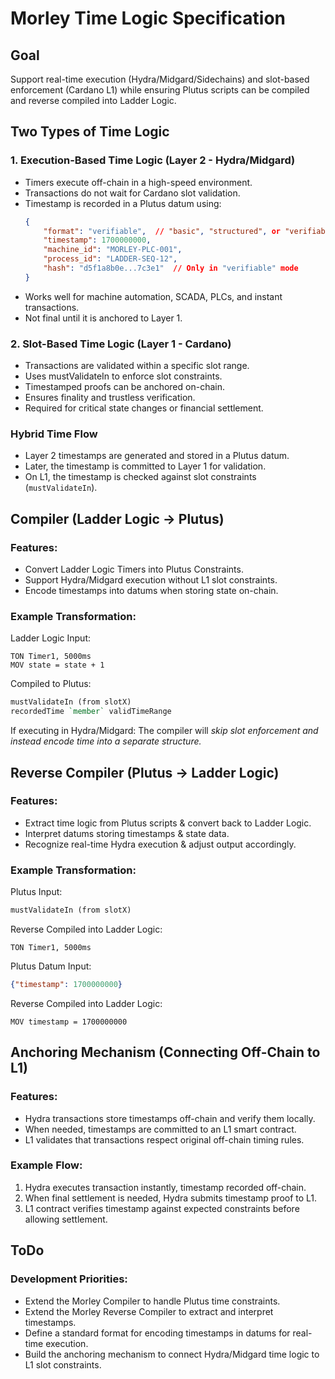 # Morley Time Logic Specification

## Goal
Support real-time execution (Hydra/Midgard/Sidechains) and slot-based enforcement (Cardano L1) while ensuring Plutus scripts can be compiled and reverse compiled into Ladder Logic.

## Two Types of Time Logic
### 1️. Execution-Based Time Logic (Layer 2 - Hydra/Midgard)
- Timers execute off-chain in a high-speed environment.
- Transactions do not wait for Cardano slot validation.
- Timestamp is recorded in a Plutus datum using:
  ```json
  {
      "format": "verifiable",  // "basic", "structured", or "verifiable"
      "timestamp": 1700000000,
      "machine_id": "MORLEY-PLC-001",
      "process_id": "LADDER-SEQ-12",
      "hash": "d5f1a8b0e...7c3e1"  // Only in "verifiable" mode
  }
  ```
- Works well for machine automation, SCADA, PLCs, and instant transactions.
- Not final until it is anchored to Layer 1.

### 2️. Slot-Based Time Logic (Layer 1 - Cardano)
- Transactions are validated within a specific slot range.
- Uses mustValidateIn to enforce slot constraints.
- Timestamped proofs can be anchored on-chain.
- Ensures finality and trustless verification.
- Required for critical state changes or financial settlement.

### **Hybrid Time Flow**
- Layer 2 timestamps are generated and stored in a Plutus datum.
- Later, the timestamp is committed to Layer 1 for validation.
- On L1, the timestamp is checked against slot constraints (`mustValidateIn`).

## Compiler (Ladder Logic → Plutus)
### Features:
- Convert Ladder Logic Timers into Plutus Constraints.
- Support Hydra/Midgard execution without L1 slot constraints.
- Encode timestamps into datums when storing state on-chain.

### Example Transformation:
Ladder Logic Input:
```
TON Timer1, 5000ms
MOV state = state + 1
```
Compiled to Plutus:
```haskell
mustValidateIn (from slotX)
recordedTime `member` validTimeRange
```
If executing in Hydra/Midgard:
The compiler will *skip slot enforcement and instead encode time into a separate structure.*

## Reverse Compiler (Plutus → Ladder Logic)
### Features:
- Extract time logic from Plutus scripts & convert back to Ladder Logic.
- Interpret datums storing timestamps & state data.
- Recognize real-time Hydra execution & adjust output accordingly.

### Example Transformation:
Plutus Input:
```haskell
mustValidateIn (from slotX)
```
Reverse Compiled into Ladder Logic:
```
TON Timer1, 5000ms
```
Plutus Datum Input:
```json
{"timestamp": 1700000000}
```
Reverse Compiled into Ladder Logic:
```
MOV timestamp = 1700000000
```

## Anchoring Mechanism (Connecting Off-Chain to L1)
### Features:
- Hydra transactions store timestamps off-chain and verify them locally.
- When needed, timestamps are committed to an L1 smart contract.
- L1 validates that transactions respect original off-chain timing rules.

### Example Flow:
1. Hydra executes transaction instantly, timestamp recorded off-chain.
2. When final settlement is needed, Hydra submits timestamp proof to L1.
3. L1 contract verifies timestamp against expected constraints before allowing settlement.

## ToDo
### Development Priorities:
- Extend the Morley Compiler to handle Plutus time constraints.
- Extend the Morley Reverse Compiler to extract and interpret timestamps.
- Define a standard format for encoding timestamps in datums for real-time execution.
- Build the anchoring mechanism to connect Hydra/Midgard time logic to L1 slot constraints.
